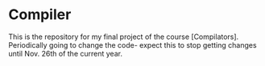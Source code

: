 # Compiler
This is the repository for my final project of the course [Compilators]. Periodically going to change the code- expect this to stop getting changes until Nov. 26th of the current year.
